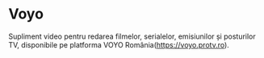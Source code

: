 # Voyo
Supliment video pentru redarea filmelor, serialelor, emisiunilor și posturilor TV, disponibile pe platforma VOYO România(https://voyo.protv.ro).
